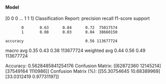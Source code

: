 #### Model
[0 0 0 ... 1 1 1]
Classification Report:
              precision    recall  f1-score   support

           0       0.63      0.84      0.72  75017574
           1       0.08      0.03      0.04  38660150

    accuracy                           0.56 113677724
   macro avg       0.35      0.43      0.38 113677724
weighted avg       0.44      0.56      0.49 113677724

Accuracy: 0.5628485841254176
Confusion Matrix:
[[62872360 12145214]
 [37549164  1110986]]
Confusion Matrix (%):
[[55.30754645 10.68389969]
 [33.0312419   0.97731197]]
